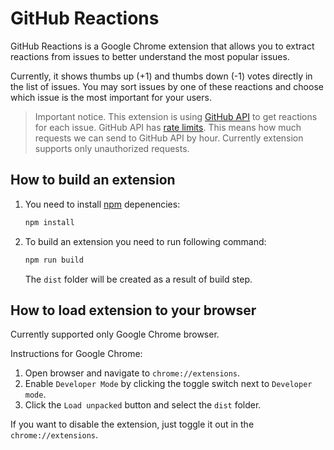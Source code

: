 # GitHub Reactions

GitHub Reactions is a Google Chrome extension that allows you to extract reactions from issues to better understand the most popular issues.

Currently, it shows thumbs up (+1) and thumbs down (-1) votes directly in the list of issues. You may sort issues by one of these reactions and choose which issue is the most important for your users.

> Important notice. This extension is using [GitHub API](https://docs.github.com/en/rest/reference/reactions) to get reactions for each issue. GitHub API has [rate limits](https://docs.github.com/en/rest/overview/resources-in-the-rest-api#rate-limiting). This means how much requests we can send to GitHub API by hour. Currently extension supports only unauthorized requests.

## How to build an extension

1. You need to install [npm](https://www.npmjs.com/) depenencies:

    ```bash
    npm install
    ```

2. To build an extension you need to run following command:

    ```bash
    npm run build
    ```

    The `dist` folder will be created as a result of build step.

## How to load extension to your browser

Currently supported only Google Chrome browser.

Instructions for Google Chrome:

1. Open browser and navigate to `chrome://extensions`.
2. Enable `Developer Mode` by clicking the toggle switch next to `Developer mode`.
3. Click the `Load unpacked` button and select the `dist` folder.

If you want to disable the extension, just toggle it out in the `chrome://extensions`.
